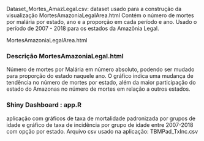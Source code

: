
Dataset_Mortes_AmazLegal.csv: dataset usado para a construção da visualização MortesAmazoniaLegalArea.html
Contém o número de mortes por malária por estado, ano e a proporção em cada período e ano. Usado o período de 2007 - 2018 para os estados da Amazõnia Legal.

MortesAmazoniaLegalArea.html

### Descrição MortesAmazoniaLegal.html

Número de mortes por Malária em número absoluto, podendo ser mudado para proporção do estado naquele ano. O gráfico indica uma mudança de tendência no número de mortes por estado, além da maior participação do estado do Amazonas no número de mortes em relação a outros estados. 

### Shiny Dashboard : app.R
aplicação com gráficos de taxa de mortalidade padronizada por grupos de idade e gráfico de taxa de incidência por grupo de idade entre 2007-2018 com opção por estado.
Arquivo csv usado na aplicação: TBMPad_TxInc.csv
